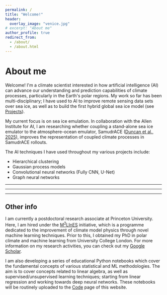 ```yaml
---
permalink: /
title: "Welcome!"
header:
  overlay_image: "venice.jpg"
# excerpt: "About me"
author_profile: true
redirect_from:
  - /about/
  - /about.html
---
```


About me
======
Welcome! I'm a climate scientist interested in how artificial intelligence (AI) can advance our understanding and prediction capabilities of climate processes, particularly in the Earth's polar regions. My work so far has been multi-disciplinary; I have used to AI to improve remote sensing data sets over sea ice, as well as to build the first hybrid global sea ice model (see [Projects](https://william-gregory.github.io/projects/)).

My current focus is on sea ice emulation. In collaboration with the Allen Institute for AI, I am researching whether coupling a stand-alone sea ice emulator to the atmosphere-ocean emulator, SamudrACE ([Duncan et al., 2025](https://doi.org/10.48550/arXiv.2509.12490)), improves the representation of coupled climate processes in SamudrACE rollouts.

The AI techniques I have used throughout my various projects include:
- Hierarchical clustering
- Gaussian process models
- Convolutional neural networks (Fully CNN, U-Net)
- Graph neural networks

*****
*****
*****

## Other info

I am currently a postdoctoral research associate at Princeton University. Here, I am hired under the [M$^2$LInES](https://m2lines.github.io) initiative, which is a programme dedicated to the improvement of climate model physics through novel machine learning techniques. Prior to this, I obtained my PhD in polar climate and machine learning from University College London. For more information on my research activities, you can check out my [Google Scholar](https://scholar.google.com/citations?user=zgcx9eQAAAAJ&hl=en&oi=sra).

I am also developing a series of educational Python notebooks which cover the fundamental concepts of various statistical and ML methodologies. The aim is to cover concepts related to linear algebra, as well as supervised/unsupervised learning techniques; starting from linear regression and working towards deep neural networks. These notebooks will be routinely uploaded to the [Code](code) page of this website.

